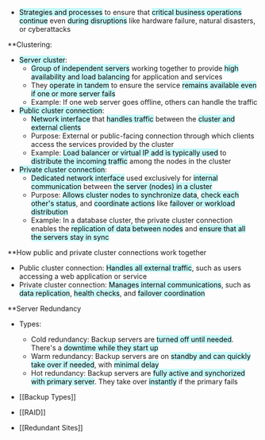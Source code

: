 - <mark style="background: #ABF7F7A6;">Strategies and processes</mark> to ensure that <mark style="background: #ABF7F7A6;">critical business operations continue</mark> even <mark style="background: #ABF7F7A6;">during disruptions</mark> like hardware failure, natural disasters, or cyberattacks

**Clustering:
- <mark style="background: #ABF7F7A6;">Server cluster</mark>:
	- <mark style="background: #ABF7F7A6;">Group of independent servers</mark> working together to provide <mark style="background: #ABF7F7A6;">high availability and load balancing</mark> for application and services
	- They <mark style="background: #ABF7F7A6;">operate in tandem</mark> to ensure the service <mark style="background: #ABF7F7A6;">remains available even if one or more server fails</mark>
	- Example: If one web server goes offline, others can handle the traffic
- <mark style="background: #ABF7F7A6;">Public cluster connection</mark>:
	- <mark style="background: #ABF7F7A6;">Network interface</mark> that <mark style="background: #ABF7F7A6;">handles traffic</mark> between the <mark style="background: #ABF7F7A6;">cluster and external clients</mark>
	- Purpose: External or public-facing connection through which clients access the services provided by the cluster
	- Example: <mark style="background: #ABF7F7A6;">Load balancer or virtual IP add is typically used</mark> to <mark style="background: #ABF7F7A6;">distribute the incoming traffic</mark> among the nodes in the cluster
- <mark style="background: #ABF7F7A6;">Private cluster connection</mark>:
	- <mark style="background: #ABF7F7A6;">Dedicated network interface</mark> used exclusively for <mark style="background: #ABF7F7A6;">internal communication</mark> between <mark style="background: #ABF7F7A6;">the server (nodes) in a cluster</mark>
	- Purpose: <mark style="background: #ABF7F7A6;">Allows cluster nodes to synchronize data</mark>, <mark style="background: #ABF7F7A6;">check each other's status</mark>, and <mark style="background: #ABF7F7A6;">coordinate actions</mark> like <mark style="background: #ABF7F7A6;">failover or workload distribution</mark>
	- Example: In a database cluster, the private cluster connection enables the <mark style="background: #ABF7F7A6;">replication of data between nodes</mark> and <mark style="background: #ABF7F7A6;">ensure that all the servers stay in sync</mark>

**How public and private cluster connections work together
- Public cluster connection: <mark style="background: #ABF7F7A6;">Handles all external traffic</mark>, such as users accessing a web application or service
- Private cluster connection: <mark style="background: #ABF7F7A6;">Manages internal communications</mark>, such as <mark style="background: #ABF7F7A6;">data replication</mark>, <mark style="background: #ABF7F7A6;">health checks</mark>, and <mark style="background: #ABF7F7A6;">failover coordination</mark>

**Server Redundancy
- Types:
	- Cold redundancy: Backup servers are <mark style="background: #ABF7F7A6;">turned off until needed</mark>. There's a <mark style="background: #ABF7F7A6;">downtime while they start up</mark>
	- Warm redundancy: Backup servers are on <mark style="background: #ABF7F7A6;">standby and can quickly take over if needed</mark>, with <mark style="background: #ABF7F7A6;">minimal delay</mark>
	- Hot redundancy: Backup servers are <mark style="background: #ABF7F7A6;">fully active and synchorized with primary server</mark>. They take over <mark style="background: #ABF7F7A6;">instantly</mark> if the primary fails

- [[Backup Types]]
- [[RAID]]
- [[Redundant Sites]]